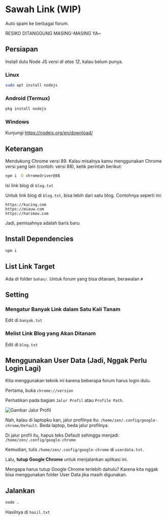 # Sawah Link (WIP)

Auto spam ke berbagai forum.

RESIKO DITANGGUNG MASING-MASING YA~

## Persiapan

Install dulu Node JS _versi di atas 12_, kalau belum punya.

### Linux

```bash
sudo apt install nodejs
```

### Android (Termux)

```bash
pkg install nodejs
```

### Windows

Kunjungi https://nodejs.org/en/download/

## Keterangan

Mendukung Chrome versi 89. Kalau misalnya kamu menggunakan Chrome versi yang lain (contoh: versi 88), ketik perintah berikut:

```bash
npm i -D chromedriver@88
```

Isi link blog di `blog.txt`

Untuk link blog di `blog.txt`, bisa lebih dari satu blog. Contohnya seperti ini:

```
https://kucing.com
https://miauw.com
https://harimau.com
```

Jadi, pemisahnya adalah baris baru

## Install Dependencies

```bash
npm i
```

## List Link Target

Ada di folder `bahan/`. Untuk forum yang bisa ditanam, berawalan `#`

## Setting

### Mengatur Banyak Link dalam Satu Kali Tanam

Edit di `banyak.txt`

### Melist Link Blog yang Akan Ditanam

Edit di `blog.txt`

## Menggunakan User Data (Jadi, Nggak Perlu Login Lagi)

Kita menggunakan teknik ini karena beberapa forum harus login dulu.

Pertama, buka `chrome://version`

Perhatikan pada bagian `Jalur Profil` atau `Profile Path`.

![Gambar Jalur Profil](https://i.ibb.co/0hKgFys/image.png)

Nah, kalau di laptopku kan, jalur profilnya itu: `/home/zen/.config/google-chrome/Default`. Beda laptop, beda jalur profilnya.

Di jalur profil itu, hapus teks Default sehingga menjadi: `/home/zen/.config/google-chrome`

Kemudian, tulis `/home/zen/.config/google-chrome` di `userdata.txt`.

Lalu, **tutup Google Chrome** untuk menjalankan aplikasi ini.

Mengapa harus tutup Google Chrome terlebih dahulu? Karena kita nggak bisa menggunakan folder User Data jika masih digunakan.

## Jalankan

```bash
node .
```

Hasilnya di `hasil.txt`
